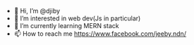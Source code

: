 - 👋 Hi, I’m @djiby
- 👀 I’m interested in web dev(Js in particular)
- 🌱 I’m currently learning MERN stack
- 📫 How to reach me https://www.facebook.com/jeeby.ndn/

<!---
djiby26/djiby26 is a ✨ special ✨ repository because its `README.md` (this file) appears on your GitHub profile.
You can click the Preview link to take a look at your changes.
--->
